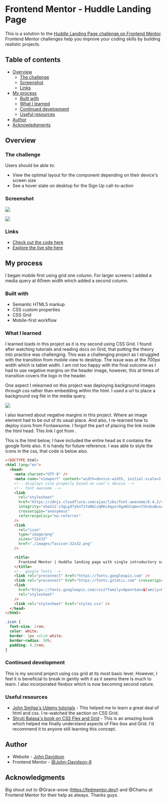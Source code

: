 # Frontend Mentor - Huddle Landing Page

This is a solution to the [Huddle Landing Page challenge on Frontend Mentor](https://www.frontendmentor.io/challenges/huddle-landing-page-with-a-single-introductory-section-B_2Wvxgi0). Frontend Mentor challenges help you improve your coding skills by building realistic projects.

## Table of contents

- [Overview](#overview)
  - [The challenge](#the-challenge)
  - [Screenshot](#screenshot)
  - [Links](#links)
- [My process](#my-process)
  - [Built with](#built-with)
  - [What I learned](#what-i-learned)
  - [Continued development](#continued-development)
  - [Useful resources](#useful-resources)
- [Author](#author)
- [Acknowledgments](#acknowledgments)

## Overview

### The challenge

Users should be able to:

- View the optimal layout for the component depending on their device's screen size
- See a hover state on desktop for the Sign Up call-to-action

### Screenshot

![](./screenshots/mobile-screenshot.png)

![](./screenshots/desktop-screenshot.png)

### Links

- [Check out the code here](https://github.com/John-Davidson-8/fem-huddle-landing-page)
- [Explore the live site here](https://fem-huddle-landing-page-main.netlify.app/)

## My process

I began mobile first using grid one column. For larger screens I added a media query at 60rem width which added a second column.

### Built with

- Semantic HTML5 markup
- CSS custom properties
- CSS Grid
- Mobile-first workflow

### What I learned

I learned loads in this project as it is my second using CSS Grid. I found after watching tutorials and reading docs on Grid, that putting the theory into practice was challenging. This was a challenging project as I struggled with the transition from mobile view to desktop. The issue was at the 700px width which is tablet width. I am not too happy with the final outcome as I had to use negative margins on the header image, however, this at times of transition covers the logo in the header.

One aspect I relearned on this project was deploying background images through css rather than embedding within the html. I used a url to place a background svg file in the media query.

![](./screenshots/background-img-code-example-css.png)

I also learned about negative margins in this project. Where an image element had to be out of its usual place. And also, I re-learned how to deploy icons from Fontawsome. I forgot the part of placing the link inside the html head. This link I got from [](https://cdnjs.com/libraries/font-awesome).

This is the html below, I have included the entire head as it contains the google fonts also. It is handy for future reference. I was able to style the icons in the css, that code is below also.

```html
<!DOCTYPE html>
<html lang="en">
  <head>
    <meta charset="UTF-8" />
    <meta name="viewport" content="width=device-width, initial-scale=1.0" />
    <!-- displays site properly based on user's device -->
    <!-- font awesome -->
    <link
      rel="stylesheet"
      href="https://cdnjs.cloudflare.com/ajax/libs/font-awesome/6.4.2/css/all.min.css"
      integrity="sha512-z3gLpd7yknf1YoNbCzqRKc4qyor8gaKU1qmn+CShxbuBusANI9QpRohGBreCFkKxLhei6S9CQXFEbbKuqLg0DA=="
      crossorigin="anonymous"
      referrerpolicy="no-referrer"
    />
    <link
      rel="icon"
      type="image/png"
      sizes="32x32"
      href="./images/favicon-32x32.png"
    />

    <title>
      Frontend Mentor | Huddle landing page with single introductory section
    </title>
    <!-- google fonts -->
    <link rel="preconnect" href="https://fonts.googleapis.com" />
    <link rel="preconnect" href="https://fonts.gstatic.com" crossorigin />
    <link
      href="https://fonts.googleapis.com/css2?family=Open+Sans&family=Poppins:wght@400;600&display=swap"
      rel="stylesheet"
    />
    <link rel="stylesheet" href="styles.css" />
  </head>
</html>
```

```css
.icon {
  font-size: 1rem;
  color: white;
  border: 1px solid white;
  border-radius: 50%;
  padding: 0.2rem;
}
```

### Continued development

This is my second project using css grid at its most basic level. However, I feel it is beneficial to break in gently with it as it seems there is much to learn. I also incorporated flexbox which is now becoming second nature.

### Useful resources

- [John Smilga's Udemy tutorials](https://www.udemy.com/course/in-depth-html-css-course-build-responsive-websites/) - This helped me to learn a great deal of html and css. I re-watched the section on CSS Grid.
- [Shruti Balasa's book on CSS Flex and Grid](https://shrutibalasa.gumroad.com/l/css-flex-and-grid) - This is an amazing book which helped me finally understand aspects of Flex-box and Grid. I'd recommend it to anyone still learning this concept.

## Author

- Website - [John Davidson ](https://www.upwork.com/en-gb/freelancers/~018613765e268de80b?viewMode=1)
- Frontend Mentor - [@John-Davidson-8](https://www.frontendmentor.io/profile/John-Davidson-8)

## Acknowledgments

Big shout out to @Grace-snow (https://fedmentor.dev/) and @Chamu at Frontend Mentor for their help as always. Thanks guys.
